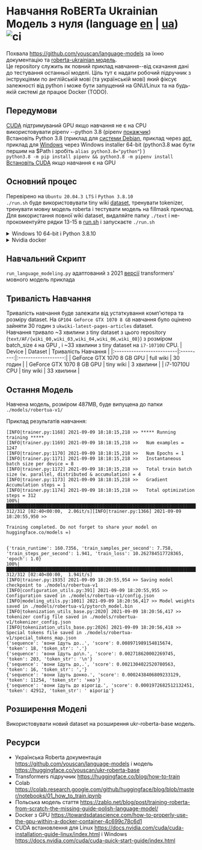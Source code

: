 # Навчання RoBERTa Ukrainian Модель з нуля (language [en](./README.md) | [ua](./README-ua.md)) ![ci](https://github.com/sv-v5/train-roberta-ua/actions/workflows/ci.yaml/badge.svg)
Похвала https://github.com/youscan/language-models за їхню документацію та [roberta-ukrainian модель](https://huggingface.co/youscan/ukr-roberta-base).  
Це repository служить як повний приклад навчання--від скачання дані до тестування останньої моделі. Ціль тут є надати робочий підручник з інструкціями по англійській мові (та українській мові) який фіксує залежності від python і може бути запущений на GNU/Linux та на будь-якій системі де працює Docker (TODO).


## Передумови
[CUDA](https://developer.nvidia.com/cuda-downloads) підтримуваний GPU якщо навчання не є на CPU  
використовувати pipenv --python 3.8 (pipenv [покажчик](https://realpython.com/pipenv-guide/))  
Встановіть Python 3.8 (приклад для [системи Debian](https://linuxize.com/post/how-to-install-python-3-8-on-debian-10/), приклад через [apt](https://linuxize.com/post/how-to-install-python-3-8-on-ubuntu-18-04/#installing-python-38-on-ubuntu-with-apt), приклад для [Windows](https://www.python.org/downloads/release/python-3810/) через Windows installer 64-bit (python3.8 має бути першим на $Path i зробіть `alias python3.8="python"`) )  
`python3.8 -m pip install pipenv && python3.8 -m pipenv install`  
[Встановіть CUDA](https://docs.nvidia.com/cuda/cuda-quick-start-guide/index.html) якщо навчання є на GPU  


## Основний процес
Перевірено на `Ubuntu 20.04.3 LTS` і `Python 3.8.10`  
`./run.sh` буде використовувати tiny wiki [dataset](./text/), тренувати tokenizer, тренувати мовну модель roberta і тестувати модель на fillmask приклад. Для використання повної wiki dataset, видаляйте папку `./text` і не-прокоментуйте рядки 13-15 в [run.sh](./run.sh) і запускаєте `./run.sh`  
<details>
  <summary>Windows 10 64-bit і Python 3.8.10</summary><p>
    
    ```md
    в [git-bash](https://git-scm.com/download/win) shell запускаєте `./run.sh`. Повна wiki dataset може бути скачана з командами з `run.sh` якщо [wget для windows](https://eternallybored.org/misc/wget/1.19.4/32/wget.exe) є встановлене
    ```
</p></details>
<details>
  <summary>Nvidia docker</summary><p>
    
    ```md
    [Встановіть](https://docs.nvidia.com/deeplearning/frameworks/user-guide/index.html#installdocker) i запускаєте `docker build -t robertua-train . && docker run --gpus all robertua-train`. видаляєте `--gpus` якщо використовуєте CPU
    ```
</p></details>


## Навчальний Скрипт
`run_language_modeling.py` адаптований з 2021 [версії](https://github.com/huggingface/transformers/blob/1c191efc3abc391072ff0094a8108459bc08e3fa/examples/legacy/run_language_modeling.py) transformers' мовного модель приклада


## Тривалість Навчання
Тривалість навчання буде залежати від устаткування комп'ютера та розміру dataset. На `GP104 GeForce GTX 1070 8 GB` навчання було оцінено зайняти 30 годин з `ukwiki-latest-pages-articles` dataset.  
Навчання тривало ~3 хвилини з tiny dataset з цього repository (`text/AF/{wiki_00,wiki_03,wiki_04,wiki_06,wiki_08}`) з розміром batch_size `4` на GPU , і ~33 хвилини з tiny dataset на `i7-10710U` CPU.
| Device                    |  Dataset  | Тривалість Навчання |
|:--------------------------|:---------:|:-------------------:|
| GeForce GTX 1070 8 GB GPU | full wiki |      30 годин       |
| GeForce GTX 1070 8 GB GPU | tiny wiki |      3 хвилини      |
| i7-10710U CPU             | tiny wiki |     33 хвилини      |


## Остання Модель
Навчена модель, розміром 487MB, буде випущена до папки `./models/robertua-v1/`

Приклад результатів навчання:
```shell
[INFO|trainer.py:1168] 2021-09-09 18:18:15,218 >> ***** Running training *****
[INFO|trainer.py:1169] 2021-09-09 18:18:15,218 >>   Num examples = 1247
[INFO|trainer.py:1170] 2021-09-09 18:18:15,218 >>   Num Epochs = 1
[INFO|trainer.py:1171] 2021-09-09 18:18:15,218 >>   Instantaneous batch size per device = 8
[INFO|trainer.py:1172] 2021-09-09 18:18:15,218 >>   Total train batch size (w. parallel, distributed & accumulation) = 4
[INFO|trainer.py:1173] 2021-09-09 18:18:15,218 >>   Gradient Accumulation steps = 1
[INFO|trainer.py:1174] 2021-09-09 18:18:15,218 >>   Total optimization steps = 312
100%|██████████████████████████████████████████████████████████████████████████████████| 312/312 [02:40<00:00,  2.06it/s][INFO|trainer.py:1366] 2021-09-09 18:20:55,950 >> 

Training completed. Do not forget to share your model on huggingface.co/models =)


{'train_runtime': 160.7356, 'train_samples_per_second': 7.758, 'train_steps_per_second': 1.941, 'train_loss': 10.262784517728365, 'epoch': 1.0}
100%|██████████████████████████████████████████████████████████████████████████████████| 312/312 [02:40<00:00,  1.94it/s]
[INFO|trainer.py:1935] 2021-09-09 18:20:55,954 >> Saving model checkpoint to ./models/robertua-v1
[INFO|configuration_utils.py:391] 2021-09-09 18:20:55,955 >> Configuration saved in ./models/robertua-v1/config.json
[INFO|modeling_utils.py:1001] 2021-09-09 18:20:56,417 >> Model weights saved in ./models/robertua-v1/pytorch_model.bin
[INFO|tokenization_utils_base.py:2020] 2021-09-09 18:20:56,417 >> tokenizer config file saved in ./models/robertua-v1/tokenizer_config.json
[INFO|tokenization_utils_base.py:2026] 2021-09-09 18:20:56,418 >> Special tokens file saved in ./models/robertua-v1/special_tokens_map.json
{'sequence': 'вони їдуть до..', 'score': 0.008971989154815674, 'token': 18, 'token_str': '.'}
{'sequence': 'вони їдуть до\n.', 'score': 0.002718620002269745, 'token': 203, 'token_str': '\n'}
{'sequence': 'вони їдуть до,.', 'score': 0.0021304022520780563, 'token': 16, 'token_str': ','}
{'sequence': 'вони їдуть донко.', 'score': 0.0002438406809233129, 'token': 11254, 'token_str': 'нко'}
{'sequence': 'вони їдуть до вірогід.', 'score': 0.0001972682512132451, 'token': 42912, 'token_str': ' вірогід'}
```


## Розширення Моделі
Використовувати новий dataset на розширення ukr-roberta-base модель.


## Ресурси
- Українська Roberta документація https://github.com/youscan/language-models і модель https://huggingface.co/youscan/ukr-roberta-base
- Transformers підручник https://huggingface.co/blog/how-to-train  
- Colab https://colab.research.google.com/github/huggingface/blog/blob/master/notebooks/01_how_to_train.ipynb  
- Польська модель стаття https://zablo.net/blog/post/training-roberta-from-scratch-the-missing-guide-polish-language-model/  
- Docker з GPU https://towardsdatascience.com/how-to-properly-use-the-gpu-within-a-docker-container-4c699c78c6d1
- CUDA встановлення для Linux https://docs.nvidia.com/cuda/cuda-installation-guide-linux/index.html і Windows https://docs.nvidia.com/cuda/cuda-quick-start-guide/index.html
